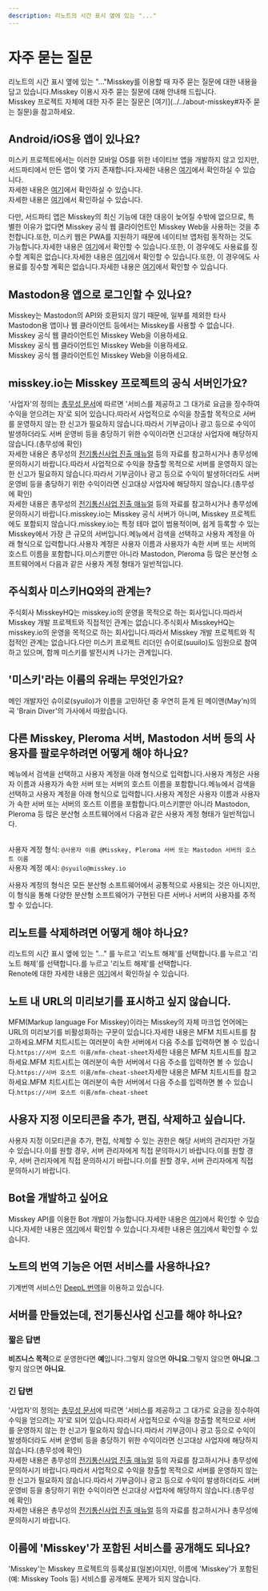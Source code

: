 ```yaml
---
description: 리노트의 시간 표시 옆에 있는 "..."
---
```


# 자주 묻는 질문

리노트의 시간 표시 옆에 있는 "..."Misskey를 이용할 때 자주 묻는 질문에 대한 내용을 담고 있습니다.Misskey 이용시 자주 묻는 질문에 대해 안내해 드립니다.<br>
Misskey 프로젝트 자체에 대한 자주 묻는 질문은 [여기](../../about-misskey#자주 묻는 질문)을 참고하세요.

## Android/iOS용 앱이 있나요?

미스키 프로젝트에서는 이러한 모바일 OS를 위한 네이티브 앱을 개발하지 않고 있지만, 서드파티에서 만든 앱이 몇 가지 존재합니다.자세한 내용은 [여기](./apps)에서 확인하실 수 있습니다.<br>자세한 내용은 [여기](./apps)에서 확인하실 수 있습니다.<br>자세한 내용은 [여기](./apps)에서 확인하실 수 있습니다.<br>

다만, 서드파티 앱은 Misskey의 최신 기능에 대한 대응이 늦어질 수밖에 없으므로, 특별한 이유가 없다면 Misskey 공식 웹 클라이언트인 Misskey Web을 사용하는 것을 추천합니다.또한, 미스키 웹은 PWA를 지원하기 때문에 네이티브 앱처럼 동작하는 것도 가능합니다.자세한 내용은 [여기](todo)에서 확인할 수 있습니다.또한, 이 경우에도 사용료를 징수할 계획은 없습니다.자세한 내용은 [여기](todo)에서 확인할 수 있습니다.또한, 이 경우에도 사용료를 징수할 계획은 없습니다.자세한 내용은 [여기](todo)에서 확인할 수 있습니다.

## Mastodon용 앱으로 로그인할 수 있나요?

Misskey는 Mastodon의 API와 호환되지 않기 때문에, 일부를 제외한 타사 Mastodon용 앱이나 웹 클라이언트 등에서는 Misskey를 사용할 수 없습니다.<br>
Misskey 공식 웹 클라이언트인 Misskey Web을 이용하세요.<br>
Misskey 공식 웹 클라이언트인 Misskey Web을 이용하세요.<br>
Misskey 공식 웹 클라이언트인 Misskey Web을 이용하세요.

## misskey.io는 Misskey 프로젝트의 공식 서버인가요?

'사업자'의 정의는 [총무성 문서](https://www.soumu.go.jp/main_content/000477428.pdf)에 따르면 '서비스를 제공하고 그 대가로 요금을 징수하여 수익을 얻으려는 자'로 되어 있습니다.따라서 사업적으로 수익을 창출할 목적으로 서버를 운영하지 않는 한 신고가 필요하지 않습니다.따라서 기부금이나 광고 등으로 수익이 발생하더라도 서버 운영비 등을 충당하기 위한 수익이라면 신고대상 사업자에 해당하지 않습니다.(총무성에 확인)<br>
자세한 내용은 총무성의 [전기통신사업 진출 매뉴얼](https://www.soumu.go.jp/main_content/000477428.pdf) 등의 자료를 참고하시거나 총무성에 문의하시기 바랍니다.따라서 사업적으로 수익을 창출할 목적으로 서버를 운영하지 않는 한 신고가 필요하지 않습니다.따라서 기부금이나 광고 등으로 수익이 발생하더라도 서버 운영비 등을 충당하기 위한 수익이라면 신고대상 사업자에 해당하지 않습니다.(총무성에 확인)<br>
자세한 내용은 총무성의 [전기통신사업 진출 매뉴얼](https://www.soumu.go.jp/main_content/000477428.pdf) 등의 자료를 참고하시거나 총무성에 문의하시기 바랍니다.misskey.io는 Misskey 공식 서버가 아니며, Misskey 프로젝트에도 포함되지 않습니다.misskey.io는 특정 테마 없이 범용적이며, 쉽게 등록할 수 있는 Misskey에서 가장 큰 규모의 서버입니다.메뉴에서 검색을 선택하고 사용자 계정을 아래 형식으로 입력합니다.사용자 계정은 사용자 이름과 사용자가 속한 서버 또는 서버의 호스트 이름을 포함합니다.미스키뿐만 아니라 Mastodon, Pleroma 등 많은 분산형 소프트웨어에서 다음과 같은 사용자 계정 형태가 일반적입니다.<br>

## 주식회사 미스키HQ와의 관계는?

주식회사 MisskeyHQ는 misskey.io의 운영을 목적으로 하는 회사입니다.따라서 Misskey 개발 프로젝트와 직접적인 관계는 없습니다.주식회사 MisskeyHQ는 misskey.io의 운영을 목적으로 하는 회사입니다.따라서 Misskey 개발 프로젝트와 직접적인 관계는 없습니다.다만 미스키 프로젝트 리더인 슈이로(suuilo)도 임원으로 참여하고 있으며, 함께 미스키를 발전시켜 나가는 관계입니다.

## '미스키'라는 이름의 유래는 무엇인가요?

메인 개발자인 슈이로(syuilo)가 이름을 고민하던 중 우연히 듣게 된 메이앤(May'n)의 곡 'Brain Diver'의 가사에서 따왔습니다.

## 다른 Misskey, Pleroma 서버, Mastodon 서버 등의 사용자를 팔로우하려면 어떻게 해야 하나요?

메뉴에서 검색을 선택하고 사용자 계정을 아래 형식으로 입력합니다.사용자 계정은 사용자 이름과 사용자가 속한 서버 또는 서버의 호스트 이름을 포함합니다.메뉴에서 검색을 선택하고 사용자 계정을 아래 형식으로 입력합니다.사용자 계정은 사용자 이름과 사용자가 속한 서버 또는 서버의 호스트 이름을 포함합니다.미스키뿐만 아니라 Mastodon, Pleroma 등 많은 분산형 소프트웨어에서 다음과 같은 사용자 계정 형태가 일반적입니다.<br><br>

사용자 계정 형식: `@사용자 이름 @Misskey, Pleroma 서버 또는 Mastodon 서버의 호스트 이름`<br>
사용자 계정 예시: `@syuilo@misskey.io`<br>

사용자 계정의 형식은 모든 분산형 소프트웨어에서 공통적으로 사용되는 것은 아니지만, 이 형식을 통해 다양한 분산형 소프트웨어가 구현된 다른 서버나 서버의 사용자를 추적할 수 있습니다.

## 리노트를 삭제하려면 어떻게 해야 하나요?

리노트의 시간 표시 옆에 있는 "..." 를 누르고 '리노트 해제'를 선택합니다.를 누르고 '리노트 해제'를 선택합니다.를 누르고 '리노트 해제'를 선택합니다.<br>
Renote에 대한 자세한 내용은 [여기](../features/note/#renote)에서 확인하실 수 있습니다.

## 노트 내 URL의 미리보기를 표시하고 싶지 않습니다.

MFM(Markup language For Misskey)이라는 Misskey의 자체 마크업 언어에는 URL의 미리보기를 비활성화하는 구문이 있습니다.자세한 내용은 MFM 치트시트를 참고하세요.MFM 치트시트는 여러분이 속한 서버에서 다음 주소를 입력하면 볼 수 있습니다.`https://서버 호스트 이름/mfm-cheat-sheet`자세한 내용은 MFM 치트시트를 참고하세요.MFM 치트시트는 여러분이 속한 서버에서 다음 주소를 입력하면 볼 수 있습니다.`https://서버 호스트 이름/mfm-cheat-sheet`자세한 내용은 MFM 치트시트를 참고하세요.MFM 치트시트는 여러분이 속한 서버에서 다음 주소를 입력하면 볼 수 있습니다.`https://서버 호스트 이름/mfm-cheat-sheet`

## 사용자 지정 이모티콘을 추가, 편집, 삭제하고 싶습니다.

사용자 지정 이모티콘을 추가, 편집, 삭제할 수 있는 권한은 해당 서버의 관리자만 가질 수 있습니다.이를 원할 경우, 서버 관리자에게 직접 문의하시기 바랍니다.이를 원할 경우, 서버 관리자에게 직접 문의하시기 바랍니다.이를 원할 경우, 서버 관리자에게 직접 문의하시기 바랍니다.

## Bot을 개발하고 싶어요

Misskey API를 이용한 Bot 개발이 가능합니다.자세한 내용은 [여기](../../for-developers/api/)에서 확인할 수 있습니다.자세한 내용은 [여기](../../for-developers/api/)에서 확인할 수 있습니다.자세한 내용은 [여기](../../for-developers/api/)에서 확인할 수 있습니다.

## 노트의 번역 기능은 어떤 서비스를 사용하나요?

기계번역 서비스인 [DeepL 번역](https://www.deepl.com/)을 이용하고 있습니다.

## 서버를 만들었는데, 전기통신사업 신고를 해야 하나요?

### 짧은 답변

**비즈니스 목적**으로 운영한다면 **예**입니다.그렇지 않으면 **아니요**.그렇지 않으면 **아니요**.그렇지 않으면 **아니요**.

### 긴 답변

'사업자'의 정의는 [총무성 문서](https://www.soumu.go.jp/main_content/000477428.pdf)에 따르면 '서비스를 제공하고 그 대가로 요금을 징수하여 수익을 얻으려는 자'로 되어 있습니다.따라서 사업적으로 수익을 창출할 목적으로 서버를 운영하지 않는 한 신고가 필요하지 않습니다.따라서 기부금이나 광고 등으로 수익이 발생하더라도 서버 운영비 등을 충당하기 위한 수익이라면 신고대상 사업자에 해당하지 않습니다.(총무성에 확인)<br>
자세한 내용은 총무성의 [전기통신사업 진출 매뉴얼](https://www.soumu.go.jp/main_content/000477428.pdf) 등의 자료를 참고하시거나 총무성에 문의하시기 바랍니다.따라서 사업적으로 수익을 창출할 목적으로 서버를 운영하지 않는 한 신고가 필요하지 않습니다.따라서 기부금이나 광고 등으로 수익이 발생하더라도 서버 운영비 등을 충당하기 위한 수익이라면 신고대상 사업자에 해당하지 않습니다.(총무성에 확인)<br>
자세한 내용은 총무성의 [전기통신사업 진출 매뉴얼](https://www.soumu.go.jp/main_content/000477428.pdf) 등의 자료를 참고하시거나 총무성에 문의하시기 바랍니다.

## 이름에 'Misskey'가 포함된 서비스를 공개해도 되나요?

'Misskey'는 Misskey 프로젝트의 등록상표(일본)이지만, 이름에 'Misskey'가 포함된(예: Misskey Tools 등) 서비스를 공개해도 문제가 되지 않습니다.

